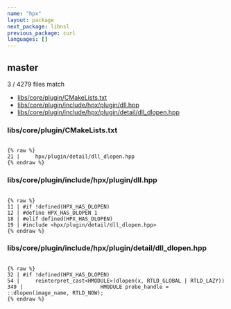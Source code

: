 ```yaml
---
name: "hpx"
layout: package
next_package: libnsl
previous_package: curl
languages: []
---
```

## master
3 / 4279 files match

 - [libs/core/plugin/CMakeLists.txt](#libscoreplugincmakeliststxt)
 - [libs/core/plugin/include/hpx/plugin/dll.hpp](#libscorepluginincludehpxplugindllhpp)
 - [libs/core/plugin/include/hpx/plugin/detail/dll_dlopen.hpp](#libscorepluginincludehpxplugindetaildll_dlopenhpp)

### libs/core/plugin/CMakeLists.txt

```

{% raw %}
21 |     hpx/plugin/detail/dll_dlopen.hpp
{% endraw %}

```
### libs/core/plugin/include/hpx/plugin/dll.hpp

```

{% raw %}
11 | #if !defined(HPX_HAS_DLOPEN)
12 | #define HPX_HAS_DLOPEN 1
18 | #elif defined(HPX_HAS_DLOPEN)
19 | #include <hpx/plugin/detail/dll_dlopen.hpp>
{% endraw %}

```
### libs/core/plugin/include/hpx/plugin/detail/dll_dlopen.hpp

```

{% raw %}
32 | #if !defined(HPX_HAS_DLOPEN)
54 |     reinterpret_cast<HMODULE>(dlopen(x, RTLD_GLOBAL | RTLD_LAZY))
349 |                         HMODULE probe_handle = ::dlopen(image_name, RTLD_NOW);
{% endraw %}

```